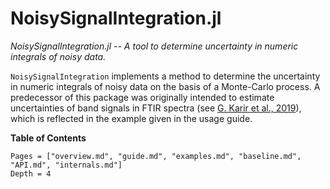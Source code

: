 # NoisySignalIntegration.jl

*NoisySignalIntegration.jl -- A tool to determine uncertainty in numeric
integrals of noisy data.*

`NoisySignalIntegration` implements a method to determine the uncertainty in
numeric integrals of noisy data on the basis of a Monte-Carlo process. A
predecessor of this package was originally intended to estimate uncertainties of
band signals in FTIR spectra (see [G. Karir et al.,
2019](https://doi.org/10.1039/C9CP00435A)), which is reflected in the example
given in the usage guide.

**Table of Contents**

```@contents
Pages = ["overview.md", "guide.md", "examples.md", "baseline.md", "API.md", "internals.md"]
Depth = 4
```